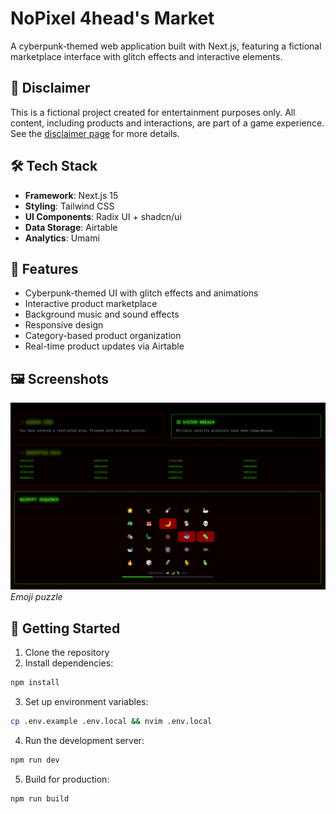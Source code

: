 # NoPixel 4head's Market

A cyberpunk-themed web application built with Next.js, featuring a fictional marketplace interface with glitch effects and interactive elements.

## 🚨 Disclaimer

This is a fictional project created for entertainment purposes only. All content, including products and interactions, are part of a game experience. See the [disclaimer page](app/disclaimer/page.tsx) for more details.

## 🛠 Tech Stack

- **Framework**: Next.js 15
- **Styling**: Tailwind CSS
- **UI Components**: Radix UI + shadcn/ui
- **Data Storage**: Airtable
- **Analytics**: Umami

## 🌟 Features

- Cyberpunk-themed UI with glitch effects and animations
- Interactive product marketplace
- Background music and sound effects
- Responsive design
- Category-based product organization
- Real-time product updates via Airtable

## 🖼️ Screenshots

![Landing Page](assets/Screenshot.png)
*Emoji puzzle*

## 🚀 Getting Started

1. Clone the repository
2. Install dependencies:
```bash
npm install
```

3. Set up environment variables:
```bash
cp .env.example .env.local && nvim .env.local
```

4. Run the development server:
```bash
npm run dev
```

5. Build for production:
```bash
npm run build
```

